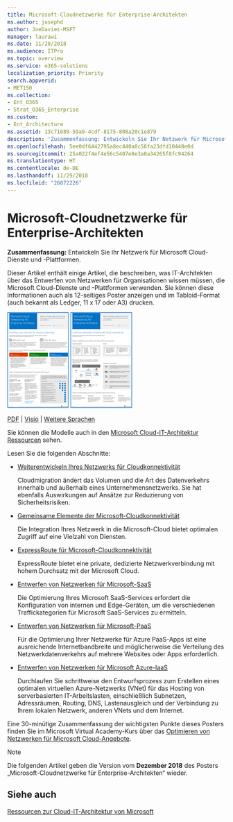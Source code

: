 ```yaml
---
title: Microsoft-Cloudnetzwerke für Enterprise-Architekten
ms.author: josephd
author: JoeDavies-MSFT
manager: laurawi
ms.date: 11/28/2018
ms.audience: ITPro
ms.topic: overview
ms.service: o365-solutions
localization_priority: Priority
search.appverid:
- MET150
ms.collection:
- Ent_O365
- Strat_O365_Enterprise
ms.custom:
- Ent_Architecture
ms.assetid: 13c71689-59a9-4cdf-8175-808a20c1e879
description: 'Zusammenfassung: Entwickeln Sie Ihr Netzwerk für Microsoft Cloud-Dienste und -Plattformen.'
ms.openlocfilehash: 5ee0df6442795a8ec440a0c56fa23dfd10448e0d
ms.sourcegitcommit: 25a022f4ef4e56c5407e8e3a8a34265f8fc94264
ms.translationtype: HT
ms.contentlocale: de-DE
ms.lasthandoff: 11/29/2018
ms.locfileid: "26872226"
---
```

# <a name="microsoft-cloud-networking-for-enterprise-architects"></a>Microsoft-Cloudnetzwerke für Enterprise-Architekten

 **Zusammenfassung:** Entwickeln Sie Ihr Netzwerk für Microsoft Cloud-Dienste und -Plattformen.
  
Dieser Artikel enthält einige Artikel, die beschreiben, was IT-Architekten über das Entwerfen von Netzwerken für Organisationen wissen müssen, die Microsoft Cloud-Dienste und -Plattformen verwenden. Sie können diese Informationen auch als 12-seitiges Poster anzeigen und im Tabloid-Format (auch bekannt als Ledger, 11 x 17 oder A3) drucken.
  
[![Miniaturbild für Microsoft-Cloud-Netzwerkmodell](media/95e8ab6a-b4d0-4836-acc1-b0b77ebf46e6.png)  
](https://go.microsoft.com/fwlink/p/?linkid=842073)
  
[PDF](https://go.microsoft.com/fwlink/p/?linkid=842073) | [Visio](https://go.microsoft.com/fwlink/p/?linkid=842074) | [Weitere Sprachen](https://www.microsoft.com/download/details.aspx?id=54425)
  
Sie können die Modelle auch in den [Microsoft Cloud-IT-Architektur Ressourcen](microsoft-cloud-it-architecture-resources.md) sehen.
  
Lesen Sie die folgenden Abschnitte:
  
- [Weiterentwickeln Ihres Netzwerks für Cloudkonnektivität](evolving-your-network-for-cloud-connectivity.md)
    
    Cloudmigration ändert das Volumen und die Art des Datenverkehrs innerhalb und außerhalb eines Unternehmensnetzwerks. Sie hat ebenfalls Auswirkungen auf Ansätze zur Reduzierung von Sicherheitsrisiken.
    
- [Gemeinsame Elemente der Microsoft-Cloudkonnektivität](common-elements-of-microsoft-cloud-connectivity.md)
    
    Die Integration Ihres Netzwerk in die Microsoft-Cloud bietet optimalen Zugriff auf eine Vielzahl von Diensten.
    
- [ExpressRoute für Microsoft-Cloudkonnektivität](expressroute-for-microsoft-cloud-connectivity.md)
    
    ExpressRoute bietet eine private, dedizierte Netzwerkverbindung mit hohem Durchsatz mit der Microsoft Cloud.
    
- [Entwerfen von Netzwerken für Microsoft-SaaS](designing-networking-for-microsoft-saas.md)
    
    Die Optimierung Ihres Microsoft SaaS-Services erfordert die Konfiguration von internen und Edge-Geräten, um die verschiedenen Traffickategorien für Microsoft SaaS-Services zu ermitteln.
    
- [Entwerfen von Netzwerken für Microsoft-PaaS](designing-networking-for-microsoft-azure-paas.md)
    
    Für die Optimierung Ihrer Netzwerke für Azure PaaS-Apps ist eine ausreichende Internetbandbreite und möglicherweise die Verteilung des Netzwerkdatenverkehrs auf mehrere Websites oder Apps erforderlich.
    
- [Entwerfen von Netzwerken für Microsoft Azure-IaaS](designing-networking-for-microsoft-azure-iaas.md)
    
    Durchlaufen Sie schrittweise den Entwurfsprozess zum Erstellen eines optimalen virtuellen Azure-Netzwerks (VNet) für das Hosting von serverbasierten IT-Arbeitslasten, einschließlich Subnetzen, Adressräumen, Routing, DNS, Lastenausgleich und der Verbindung zu Ihrem lokalen Netzwerk, anderen VNets und dem Internet.
    
Eine 30-minütige Zusammenfassung der wichtigsten Punkte dieses Posters finden Sie im Microsoft Virtual Academy-Kurs über das [Optimieren von Netzwerken für Microsoft Cloud-Angebote](https://mva.microsoft.com/de-DE/training-courses/optimize-your-network-for-microsoft-cloud-offerings-17743).
  
> [!NOTE]
> Die folgenden Artikel geben die Version vom **Dezember 2018** des Posters „Microsoft-Cloudnetzwerke für Enterprise-Architekten“ wieder.
  
## <a name="see-also"></a>Siehe auch

[Ressourcen zur Cloud-IT-Architektur von Microsoft](microsoft-cloud-it-architecture-resources.md)

